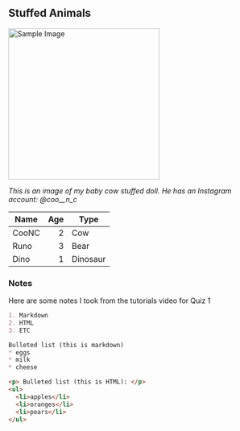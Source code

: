 ## Stuffed Animals

<img src="https://github.com/OREL-group/yewonp3_pm/blob/21813ffc6f3c45dbb677867b4002c376d42d3250/Quiz%201/IMG_2642.JPG" alt="Sample Image" width="300">
<p><em>This is an image of my baby cow stuffed doll. He has an Instagram account: @coo__n_c </em></p>


| Name   | Age | Type      |
|--------|----:|-----------|
| CooNC  |  2  | Cow       |
| Runo   |  3  | Bear      |
| Dino   |  1  | Dinosaur  |


### Notes 
Here are some notes I took from the tutorials video for Quiz 1

```markdown
1. Markdown
2. HTML
3. ETC

Bulleted list (this is markdown)
* eggs
* milk
* cheese

<p> Bulleted list (this is HTML): </p>
<ul>
  <li>apples</li>
  <li>oranges</li>
  <li>pears</li>
</ul>

